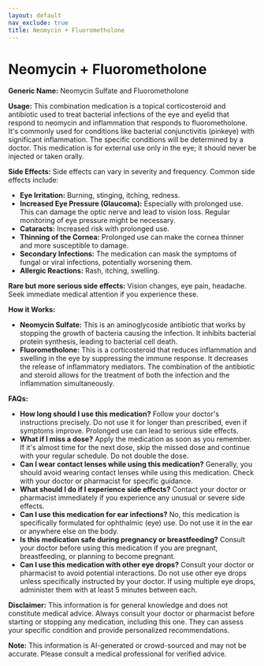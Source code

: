 ```yaml
---
layout: default
nav_exclude: true
title: Neomycin + Fluorometholone
---
```


# Neomycin + Fluorometholone

**Generic Name:** Neomycin Sulfate and Fluorometholone

**Usage:**  This combination medication is a topical corticosteroid and antibiotic used to treat bacterial infections of the eye and eyelid that respond to neomycin and inflammation that responds to fluorometholone. It's commonly used for conditions like bacterial conjunctivitis (pinkeye) with significant inflammation.  The specific conditions will be determined by a doctor.  This medication is for external use only in the eye; it should never be injected or taken orally.

**Side Effects:**  Side effects can vary in severity and frequency. Common side effects include:

* **Eye Irritation:** Burning, stinging, itching, redness.
* **Increased Eye Pressure (Glaucoma):** Especially with prolonged use.  This can damage the optic nerve and lead to vision loss. Regular monitoring of eye pressure might be necessary.
* **Cataracts:** Increased risk with prolonged use.
* **Thinning of the Cornea:**  Prolonged use can make the cornea thinner and more susceptible to damage.
* **Secondary Infections:**  The medication can mask the symptoms of fungal or viral infections, potentially worsening them.
* **Allergic Reactions:**  Rash, itching, swelling.


**Rare but more serious side effects:**  Vision changes, eye pain, headache.  Seek immediate medical attention if you experience these.

**How it Works:**

* **Neomycin Sulfate:** This is an aminoglycoside antibiotic that works by stopping the growth of bacteria causing the infection.  It inhibits bacterial protein synthesis, leading to bacterial cell death.
* **Fluorometholone:** This is a corticosteroid that reduces inflammation and swelling in the eye by suppressing the immune response.  It decreases the release of inflammatory mediators.  The combination of the antibiotic and steroid allows for the treatment of both the infection and the inflammation simultaneously.

**FAQs:**

* **How long should I use this medication?**  Follow your doctor's instructions precisely.  Do not use it for longer than prescribed, even if symptoms improve.  Prolonged use can lead to serious side effects.
* **What if I miss a dose?** Apply the medication as soon as you remember. If it's almost time for the next dose, skip the missed dose and continue with your regular schedule. Do not double the dose.
* **Can I wear contact lenses while using this medication?** Generally, you should avoid wearing contact lenses while using this medication.  Check with your doctor or pharmacist for specific guidance.
* **What should I do if I experience side effects?**  Contact your doctor or pharmacist immediately if you experience any unusual or severe side effects.
* **Can I use this medication for ear infections?** No, this medication is specifically formulated for ophthalmic (eye) use.  Do not use it in the ear or anywhere else on the body.
* **Is this medication safe during pregnancy or breastfeeding?** Consult your doctor before using this medication if you are pregnant, breastfeeding, or planning to become pregnant.
* **Can I use this medication with other eye drops?**  Consult your doctor or pharmacist to avoid potential interactions.  Do not use other eye drops unless specifically instructed by your doctor.  If using multiple eye drops, administer them with at least 5 minutes between each.


**Disclaimer:** This information is for general knowledge and does not constitute medical advice.  Always consult your doctor or pharmacist before starting or stopping any medication, including this one. They can assess your specific condition and provide personalized recommendations.


**Note:** This information is AI-generated or crowd-sourced and may not be accurate. Please consult a medical professional for verified advice.